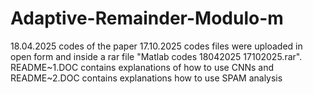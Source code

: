# Adaptive-Remainder-Modulo-m
18.04.2025 codes of the paper
17.10.2025 codes files were uploaded in open form and inside a rar file "Matlab codes 18042025 17102025.rar".
README~1.DOC contains explanations of how to use CNNs and README~2.DOC contains explanations how to use SPAM analysis
